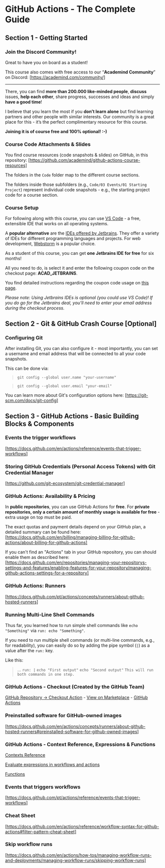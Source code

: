 # GitHub Actions - The Complete Guide


## Section 1 - Getting Started

### Join the Discord Community!

Great to have you on board as a student!

This course also comes with free access to our “**Academind Community**” on Discord: [https://academind.com/community/]

---

There, you can find **more than 200.000 like-minded people**, **discuss** issues, **help each other**, share progress, successes and ideas and simply **have a good time**!

I believe that you learn the most if you **don’t learn alone** but find learning partners and other people with similar interests. Our community is a great place for this - it’s the perfect complimentary resource for this course.

**Joining it is of course free and 100% optional! :-)**


### Course Code Attachments & Slides

You find course resources (code snapshots & slides) on GitHub, in this repository: [https://github.com/academind/github-actions-course-resources]

The folders in the `Code` folder map to the different course sections.

The folders inside those subfolders (e.g., `Code/03 Events/01 Starting Project`) represent individual code snapshots - e.g., the starting project code for a course section.


### Course Setup

For following along with this course, you can use [VS Code](https://code.visualstudio.com/) - a free, extensible IDE that works on all operating systems.

A **popular alternative** are the [IDEs offered by Jetbrains](https://www.jetbrains.com/ides/#choose-your-ide). They offer a variety of IDEs for different programming languages and projects. For web development, [Webstorm](https://www.jetbrains.com/webstorm/) is a popular choice.

As a student of this course, you can get **one Jetbrains IDE for free** for six months!

All you need to do, is select it and enter the following coupon code on the checkout page: **ACAD_JETBRAINS**.

You find detailed instructions regarding the coupon code usage on [this page](https://sales.jetbrains.com/hc/en-gb/articles/206544449-Redeem-a-coupon-promo-code-or-discount-code).

*Please note: Using Jetbrains IDEs is optional (you could use VS Code)! If you do go for the Jetbrains deal, you'll need to enter your email address during the checkout process.*


## Section 2 - Git & GitHub Crash Course [Optional]

### Configuring Git

After installing Git, you can also configure it - most importantly, you can set a username and email address that will be connected to all your code snapshots.

This can be done via:

>`git config --global user.name "your-username"`

>`git config --global user.email "your-email"`

You can learn more about Git's configuration options here: [https://git-scm.com/docs/git-config]


## Section 3 - GitHub Actions - Basic Building Blocks & Components


### Events the trigger workflows

[https://docs.github.com/en/actions/reference/events-that-trigger-workflows]


### Storing GitHub Credentials (Personal Access Tokens) with Git Credential Manager

[https://github.com/git-ecosystem/git-credential-manager]


### GitHub Actions: Availability & Pricing

In **public repositories**, you can use GitHub Actions for **free**. For **private repositories, only a certain amount of monthly usage is available for free** - extra usage on top must be paid.

The exact quotas and payment details depend on your GitHub plan, a detailed summary can be found here: [https://docs.github.com/en/billing/managing-billing-for-github-actions/about-billing-for-github-actions]

If you can't find an "Actions" tab in your GitHub repository, you can should enable them as described here: [https://docs.github.com/en/repositories/managing-your-repositorys-settings-and-features/enabling-features-for-your-repository/managing-github-actions-settings-for-a-repository]


### GitHub Actions: Runners

[https://docs.github.com/pt/actions/concepts/runners/about-github-hosted-runners]


### Running Multi-Line Shell Commands

Thus far, you learned how to run simple shell commands like `echo "Something"` via `run: echo "Something"`.

If you need to run multiple shell commands (or multi-line commands, e.g., for readability), you can easily do so by adding the pipe symbol (`|`) as a value after the `run:` key.

Like this:

>...
>`run: |`
>    `echo "First output"`
>    `echo "Second output"`
>`This will run both commands in one step.`


### GitHub Actions - Checkout (Created by the GitHub Team)

[GitHub Repository -> Checkout Action](https://github.com/actions/checkout) - [View on Marketplace](https://github.com/marketplace/actions/checkout) - [GitHub Actions](https://github.com/features/actions)


### Preinstalled software for GitHub-owned images

[https://docs.github.com/en/actions/concepts/runners/about-github-hosted-runners#preinstalled-software-for-github-owned-images]


### GitHub Actions - Context Reference, Expressions & Functions

[Contexts Reference](https://docs.github.com/en/actions/reference/contexts-reference)

[Evaluate expressions in workflows and actions](https://docs.github.com/en/actions/reference/evaluate-expressions-in-workflows-and-actions)

[Functions](https://docs.github.com/en/actions/reference/evaluate-expressions-in-workflows-and-actions#functions)


### Events that triggers workflows

[https://docs.github.com/pt/actions/reference/events-that-trigger-workflows]


### Cheat Sheet

[https://docs.github.com/en/actions/reference/workflow-syntax-for-github-actions#filter-pattern-cheat-sheet]


### Skip workflow runs

[https://docs.github.com/en/actions/how-tos/managing-workflow-runs-and-deployments/managing-workflow-runs/skipping-workflow-runs]

